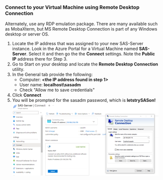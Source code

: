 ### Connect to your Virtual Machine using Remote Desktop Connection
Alternately, use any RDP emulation package.  There are many available such as MobaXterm, but MS Remote Desktop Connection is part of any Windows desktop or server OS.
1. Locate the IP address that was assigned to your new SAS-Server instance.  Look in the Azure Portal for a Virtual Machine named **SAS-Server**.   Select it and then go the the **Connect** settings.
Note the **Public IP** address there for Step 3.
3. Go to Start on your desktop and locate the **Remote Desktop Connection** utility.
4. In the General tab provide the following:
	* Computer: **<the IP address found in step 1>**
	* User name:  **localhost\sasadm**
	* Check "Allow me to save credentials"
5. Click **Connect**
6. You will be prompted for the sasadm password, which is **letstrySASon!**
<kbd>![](images/rdp.png)</kdb>
